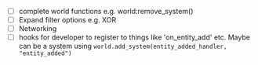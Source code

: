 - [ ] complete world functions e.g. world:remove_system()
- [ ] Expand filter options e.g. XOR
- [ ] Networking
- [ ] hooks for developer to register to things like 'on_entity_add' etc. Maybe can be a system using `world.add_system(entity_added_handler, "entity_added")`
